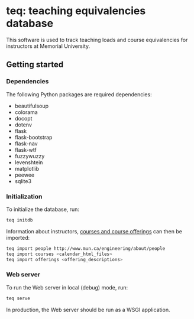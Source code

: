 # teq: teaching equivalencies database

This software is used to track teaching loads and course equivalencies for
instructors at Memorial University.

## Getting started

### Dependencies

The following Python packages are required dependencies:

* beautifulsoup
* colorama
* docopt
* dotenv
* flask
* flask-bootstrap
* flask-nav
* flask-wtf
* fuzzywuzzy
* levenshtein
* matplotlib
* peewee
* sqlite3


### Initialization

To initialize the database, run:

```sh
teq initdb
```

Information about instructors,
[courses and course offerings](https://github.com/memorial-ece/course-data)
can then be imported:

```sh
teq import people http://www.mun.ca/engineering/about/people
teq import courses <calendar_html_files>
teq import offerings <offering_descriptions>
```


### Web server

To run the Web server in local (debug) mode, run:

```sh
teq serve
```

In production, the Web server should be run as a WSGI application.
